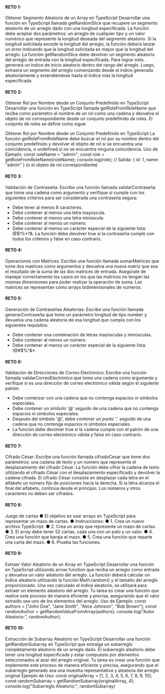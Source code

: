 #### RETO 1:
Obtener Segmento Aleatorio de un Array en TypeScript
Desarrollar una función en TypeScript llamada getRandomSlice que recupere un segmento aleatorio de un arreglo dado con una longitud especificada. La función debe aceptar dos parámetros: un arreglo de cualquier tipo y un valor numérico que represente la longitud deseada del segmento aleatorio.
Si la longitud solicitada excede la longitud del arreglo, la función deberá lanzar un error indicando que la longitud
solicitada es mayor que la longitud del arreglo.
La función getRandomSlice debe devolver un segmento aleatorio del arreglo de entrada con la longitud especificada. 
Para lograr esto, generará un índice de inicio aleatorio dentro del rango del arreglo. Luego, extraerá
un segmento del arreglo comenzando desde el índice generado
aleatoriamente y extendiéndose hasta el índice más la longitud especificada.

#### RETO 2:
Obtener Rol por Nombre desde un Conjunto Predefinido en TypeScript
Desarrollar una función en TypeScript llamada getRoleFromRoleName que reciba como parámetro el nombre
de un rol como una cadena y devuelva el objeto de rol correspondiente desde un conjunto predefinido de roles.
El conjunto de roles se define como sigue:
<!-- IMAGE -->
Obtener Rol por Nombre desde un Conjunto Predefinido en TypeScript
La función getRoleFromRoleName debe buscar el rol por su nombre dentro del conjunto predefinido y devolver el objeto de rol si se encuentra una coincidencia, o undefined si no se encuentra ninguna coincidencia.
Uso de Ejemplo:
const roleName = "admin";
const role = getRoleFromRoleName(roleName);
console.log(role); // Salida: { id: 1, name: "admin" } (o el objeto de rol
correspondiente)

#### RETO 3:
Validación de Contraseña:
Escribe una función llamada validarContraseña que tome una cadena como argumento y verifique si
cumple con los siguientes criterios para ser considerada una contraseña segura:
- Debe tener al menos 8 caracteres.
- Debe contener al menos una letra mayúscula.
- Debe contener al menos una letra minúscula.
- Debe contener al menos un número.
- Debe contener al menos un carácter especial de la siguiente lista: @$!%*?&.
La función debe devolver true si la contraseña cumple con todos los criterios y false en caso contrario.

#### RETO 4:
Operaciones con Matrices:
Escribe una función llamada sumarMatrices que tome dos matrices como argumentos y devuelva una nueva matriz que sea el resultado de la suma de las dos matrices de entrada.
Asegúrate de manejar correctamente los casos en los que las matrices no tengan las mismas
dimensiones para poder realizar la operación de suma. Las matrices se representan como
arrays bidimensionales de números.

#### RETO 5:
Generación de Contraseñas Aleatorias:
Escribe una función llamada generarContraseña que tome un parámetro longitud de tipo
number y devuelva una cadena aleatoria de esa longitud que cumpla con los siguientes
requisitos:
- Debe contener una combinación de letras mayúsculas y minúsculas.
- Debe contener al menos un número.
- Debe contener al menos un carácter especial de la siguiente lista: !@#$%^&*.

#### RETO 6:
Validación de Direcciones de Correo Electrónico:
Escribe una función llamada validarCorreoElectrónico que tome una cadena como argumento y
verifique si es una dirección de correo electrónico válida según el siguiente patrón:
- Debe comenzar con una cadena que no contenga espacios ni símbolos especiales.
- Debe contener un símbolo '@' seguido de una cadena que no contenga espacios ni símbolos
especiales.
- Después del símbolo '@', debe contener un punto '.' seguido de una cadena que no contenga
espacios ni símbolos especiales.
- La función debe devolver true si la cadena cumple con el patrón de una dirección de correo
electrónico válida y false en caso contrario.

#### RETO 7:
Cifrado César:
Escribe una función llamada cifradoCesar que tome dos parámetros: una cadena de texto y un número que represente el desplazamiento del cifrado César. 
La función debe cifrar la cadena de texto
utilizando el cifrado César con el desplazamiento especificado y devolver la cadena cifrada. El cifrado
César consiste en desplazar cada letra en el alfabeto un número fijo de posiciones hacia la derecha. Si
la letra alcanza el final del alfabeto, continúa desde el principio. Los números y otros caracteres no
deben ser cifrados.

#### RETO 8:
Juego de cartas
● El objetivo es usar arrays en TypeScript para representar un mazo de cartas.
● Instrucciones:
● 1. Crea un nuevo archivo TypeScript.
● 2. Crea un array que represente un mazo de cartas.
● 3. El array debe tener 52 cartas, cada una con un palo y un valor.
● 4. Crea una función que baraja el mazo.
● 5. Crea una función que reparte una carta del mazo.
● 6. Prueba las funciones.

#### RETO 9:
Extraer Valor Aleatorio de un Array en TypeScript
Desarrollar una función en TypeScript utilizando arrow function que reciba un arreglo como entrada
y devuelva un valor aleatorio del arreglo. La función deberá calcular un índice aleatorio utilizando
la función Math.random() y el tamaño del arreglo proporcionado. Una vez calculado el índice
aleatorio, se utilizará para extraer un elemento aleatorio del arreglo.
Tu tarea es crear una función que realice este proceso de manera eficiente y precisa, asegurando que
el valor extraído sea uno de los elementos del arreglo.
Uso de Ejemplo:
const authors = ["John Doe", "Jane Smith", "Alice Johnson", "Bob Brown"];
const randomAuthor = getRandomValueFromArray(authors);
console.log("Autor Aleatorio:", randomAuthor);

#### RETO 10:
Extracción de Subarray Aleatorio en TypeScript
Desarrollar una función getRandomSubarray en TypeScript que extraiga un subarreglo
completamente aleatorio de un arreglo dado. El subarreglo aleatorio debe tener una longitud
especificada y estar compuesto por elementos seleccionados al azar del arreglo original.
Tu tarea es crear una función que implemente este proceso de manera eficiente y precisa,
asegurando que el subarreglo generado sea una muestra representativa y aleatoria del arreglo
original
Ejemplo de Uso:
const originalArray = [1, 2, 3, 4, 5, 6, 7, 8, 9, 10];
const randomSubarray = getRandomSubarray(originalArray, 4);
console.log("Subarreglo Aleatorio:", randomSubarray)